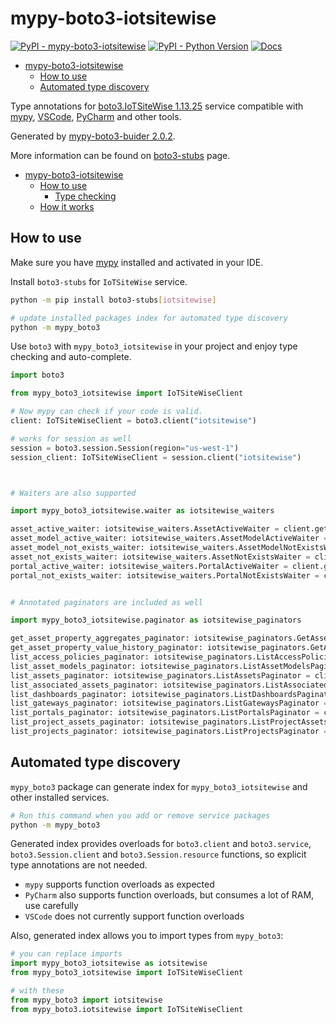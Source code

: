 # mypy-boto3-iotsitewise

[![PyPI - mypy-boto3-iotsitewise](https://img.shields.io/pypi/v/mypy-boto3-iotsitewise.svg?color=blue)](https://pypi.org/project/mypy-boto3-iotsitewise)
[![PyPI - Python Version](https://img.shields.io/pypi/pyversions/mypy-boto3-iotsitewise.svg?color=blue)](https://pypi.org/project/mypy-boto3-iotsitewise)
[![Docs](https://img.shields.io/readthedocs/mypy-boto3-builder.svg?color=blue)](https://mypy-boto3-builder.readthedocs.io/)

- [mypy-boto3-iotsitewise](#mypy-boto3-iotsitewise)
  - [How to use](#how-to-use)
  - [Automated type discovery](#automated-type-discovery)


Type annotations for
[boto3.IoTSiteWise 1.13.25](https://boto3.amazonaws.com/v1/documentation/api/1.13.25/reference/services/iotsitewise.html#IoTSiteWise) service
compatible with [mypy](https://github.com/python/mypy), [VSCode](https://code.visualstudio.com/),
[PyCharm](https://www.jetbrains.com/pycharm/) and other tools.

Generated by [mypy-boto3-buider 2.0.2](https://github.com/vemel/mypy_boto3_builder).

More information can be found on [boto3-stubs](https://pypi.org/project/boto3-stubs/) page.

- [mypy-boto3-iotsitewise](#mypy-boto3-iotsitewise)
  - [How to use](#how-to-use)
    - [Type checking](#type-checking)
  - [How it works](#how-it-works)

## How to use

Make sure you have [mypy](https://github.com/python/mypy) installed and activated in your IDE.

Install `boto3-stubs` for `IoTSiteWise` service.

```bash
python -m pip install boto3-stubs[iotsitewise]

# update installed packages index for automated type discovery
python -m mypy_boto3
```

Use `boto3` with `mypy_boto3_iotsitewise` in your project and enjoy type checking and auto-complete.

```python
import boto3

from mypy_boto3_iotsitewise import IoTSiteWiseClient

# Now mypy can check if your code is valid.
client: IoTSiteWiseClient = boto3.client("iotsitewise")

# works for session as well
session = boto3.session.Session(region="us-west-1")
session_client: IoTSiteWiseClient = session.client("iotsitewise")



# Waiters are also supported

import mypy_boto3_iotsitewise.waiter as iotsitewise_waiters

asset_active_waiter: iotsitewise_waiters.AssetActiveWaiter = client.get_waiter("asset_active")
asset_model_active_waiter: iotsitewise_waiters.AssetModelActiveWaiter = client.get_waiter("asset_model_active")
asset_model_not_exists_waiter: iotsitewise_waiters.AssetModelNotExistsWaiter = client.get_waiter("asset_model_not_exists")
asset_not_exists_waiter: iotsitewise_waiters.AssetNotExistsWaiter = client.get_waiter("asset_not_exists")
portal_active_waiter: iotsitewise_waiters.PortalActiveWaiter = client.get_waiter("portal_active")
portal_not_exists_waiter: iotsitewise_waiters.PortalNotExistsWaiter = client.get_waiter("portal_not_exists")


# Annotated paginators are included as well

import mypy_boto3_iotsitewise.paginator as iotsitewise_paginators

get_asset_property_aggregates_paginator: iotsitewise_paginators.GetAssetPropertyAggregatesPaginator = client.get_paginator("get_asset_property_aggregates")
get_asset_property_value_history_paginator: iotsitewise_paginators.GetAssetPropertyValueHistoryPaginator = client.get_paginator("get_asset_property_value_history")
list_access_policies_paginator: iotsitewise_paginators.ListAccessPoliciesPaginator = client.get_paginator("list_access_policies")
list_asset_models_paginator: iotsitewise_paginators.ListAssetModelsPaginator = client.get_paginator("list_asset_models")
list_assets_paginator: iotsitewise_paginators.ListAssetsPaginator = client.get_paginator("list_assets")
list_associated_assets_paginator: iotsitewise_paginators.ListAssociatedAssetsPaginator = client.get_paginator("list_associated_assets")
list_dashboards_paginator: iotsitewise_paginators.ListDashboardsPaginator = client.get_paginator("list_dashboards")
list_gateways_paginator: iotsitewise_paginators.ListGatewaysPaginator = client.get_paginator("list_gateways")
list_portals_paginator: iotsitewise_paginators.ListPortalsPaginator = client.get_paginator("list_portals")
list_project_assets_paginator: iotsitewise_paginators.ListProjectAssetsPaginator = client.get_paginator("list_project_assets")
list_projects_paginator: iotsitewise_paginators.ListProjectsPaginator = client.get_paginator("list_projects")
```

## Automated type discovery

`mypy_boto3` package can generate index for `mypy_boto3_iotsitewise` and other installed services.

```bash
# Run this command when you add or remove service packages
python -m mypy_boto3
```

Generated index provides overloads for `boto3.client` and `boto3.service`,
`boto3.Session.client` and `boto3.Session.resource` functions,
so explicit type annotations are not needed.

- `mypy` supports function overloads as expected
- `PyCharm` also supports function overloads, but consumes a lot of RAM, use carefully
- `VSCode` does not currently support function overloads

Also, generated index allows you to import types from `mypy_boto3`:

```python
# you can replace imports
import mypy_boto3_iotsitewise as iotsitewise
from mypy_boto3_iotsitewise import IoTSiteWiseClient

# with these
from mypy_boto3 import iotsitewise
from mypy_boto3.iotsitewise import IoTSiteWiseClient
```
